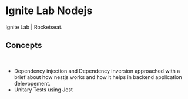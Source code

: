 # Ignite Lab Nodejs
Ignite Lab | Rocketseat.

<h2>Concepts</h2>
<br>
<ul>
<li> Dependency injection and Dependency inversion approached with a brief about how nestjs works and how it helps in backend application delevopement.</li>
<li>Unitary Tests using Jest</li>
</ul>

